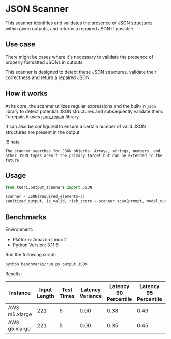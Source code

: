 # JSON Scanner

This scanner identifies and validates the presence of JSON structures within given outputs, and returns a repaired JSON
if possible.

## Use case

There might be cases where it's necessary to validate the presence of properly formatted JSONs in outputs.

This scanner is designed to detect these JSON structures, validate their correctness and return a repaired JSON.

## How it works

At its core, the scanner utilizes regular expressions and the built-in `json` library to detect potential JSON
structures and subsequently validate them. To repair, it uses [json_repair](https://github.com/mangiucugna/json_repair)
library.

It can also be configured to ensure a certain number of valid JSON structures
are present in the output.

!!! note

    The scanner searches for JSON objects. Arrays, strings, numbers, and other JSON types aren't the primary target but can be extended in the future.

## Usage

```python
from tueri.output_scanners import JSON

scanner = JSON(required_elements=1)
sanitized_output, is_valid, risk_score = scanner.scan(prompt, model_output)
```

## Benchmarks

Environment:

- Platform: Amazon Linux 2
- Python Version: 3.11.6

Run the following script:

```sh
python benchmarks/run.py output JSON
```

Results:

| Instance      | Input Length | Test Times | Latency Variance | Latency 90 Percentile | Latency 95 Percentile | Latency 99 Percentile | Average Latency (ms) | QPS          |
|---------------|--------------|------------|------------------|-----------------------|-----------------------|-----------------------|----------------------|--------------|
| AWS m5.xlarge | 221          | 5          | 0.00             | 0.38                  | 0.49                  | 0.58                  | 0.15                 | 1,488,702.70 |
| AWS g5.xlarge | 221          | 5          | 0.00             | 0.35                  | 0.45                  | 0.53                  | 0.14                 | 1,590,701.66 |
